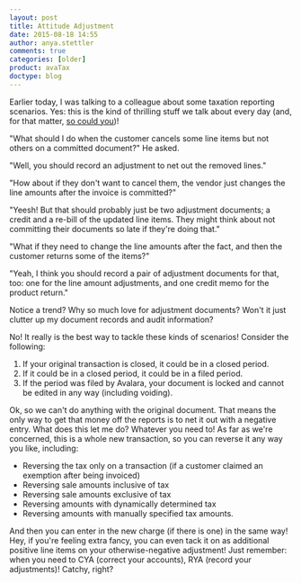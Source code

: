 ```yaml
---
layout: post
title: Attitude Adjustment
date: 2015-08-18 14:55
author: anya.stettler
comments: true
categories: [older]
product: avaTax
doctype: blog
---
```

Earlier today, I was talking to a colleague about some taxation reporting scenarios. Yes: this is the kind of thrilling stuff we talk about every day (and, for that matter, <a href="http://www.avalara.com/about/jobs/">so could you</a>)!

"What should I do when the customer cancels some line items but not others on a committed document?" He asked.

"Well, you should record an adjustment to net out the removed lines."

"How about if they don't want to cancel them, the vendor just changes the line amounts after the invoice is committed?"

"Yeesh! But that should probably just be two adjustment documents; a credit and a re-bill of the updated line items. They might think about not committing their documents so late if they're doing that."

"What if they need to change the line amounts after the fact, and then the customer returns some of the items?"

"Yeah, I think you should record a pair of adjustment documents for that, too: one for the line amount adjustments, and one credit memo for the product return."

Notice a trend? Why so much love for adjustment documents? Won't it just clutter up my document records and audit information?

No! It really is the best way to tackle these kinds of scenarios! Consider the following:
<ol>
	<li>If your original transaction is closed, it could be in a closed period.</li>
	<li>If it could be in a closed period, it could be in a filed period.</li>
	<li>If the period was filed by Avalara, your document is locked and cannot be edited in any way (including voiding).</li>
</ol>
Ok, so we can't do anything with the original document. That means the only way to get that money off the reports is to net it out with a negative entry. What does this let me do? Whatever you need to! As far as we're concerned, this is a whole new transaction, so you can reverse it any way you like, including:
<ul class="normal">
	<li>Reversing the tax only on a transaction (if a customer claimed an exemption after being invoiced)</li>
	<li>Reversing sale amounts inclusive of tax</li>
	<li>Reversing sale amounts exclusive of tax</li>
	<li>Reversing amounts with dynamically determined tax</li>
	<li>Reversing amounts with manually specified tax amounts.</li>
</ul>
And then you can enter in the new charge (if there is one) in the same way! Hey, if you're feeling extra fancy, you can even tack it on as additional positive line items on your otherwise-negative adjustment! Just remember: when you need to CYA (correct your accounts), RYA (record your adjustments)! Catchy, right?


